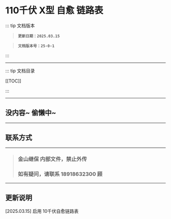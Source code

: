 # 110千伏 X型 自愈 链路表

::: tip 文档版本

> **`更新日期：2025.03.15`**

> **`文档版本号：25-0-1`**

:::

------

::: tip 文档目录 

[[TOC]]

:::

------
## 没内容~ 偷懒中~
------
## 联系方式

------

> ### 金山继保 内部文件，禁止外传
>
> ### 如有疑问，请联系 18918632300 顾

------



## 更新说明

[2025.03.15]	启用 10千伏自愈链路表
